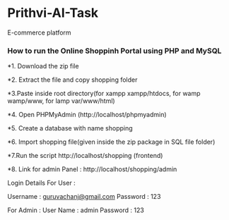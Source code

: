# Prithvi-AI-Task
E-commerce platform

### How to run the Online Shoppinh Portal using PHP and MySQL
 *1. Download the  zip file

 *2. Extract the file and copy shopping folder

 *3.Paste inside root directory(for xampp xampp/htdocs, for wamp wamp/www, for lamp var/www/html)

 *4. Open PHPMyAdmin (http://localhost/phpmyadmin)

 *5. Create a database with name shopping

 *6. Import shopping file(given inside the zip package in SQL file folder)

 *7.Run the script http://localhost/shopping (frontend)

 *8. Link for admin Panel : http://localhost/shopping/admin

Login Details For User :

Username : guruvachanj@gmail.com
Password : 123

For Admin :
User Name : admin
Password : 123

